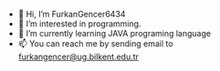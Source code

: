 - 👋 Hi, I’m FurkanGencer6434
- 👀 I’m interested in programming.
- 🌱 I’m currently learning JAVA programing language
- 📫 You can reach me by sending email to furkangencer@ug.bilkent.edu.tr

<!---
FurkanGencer6434/FurkanGencer6434 is a ✨ special ✨ repository because its `README.md` (this file) appears on your GitHub profile.
You can click the Preview link to take a look at your changes.
--->
